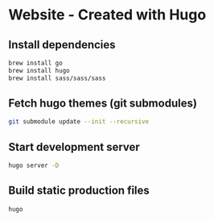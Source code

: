 # Website - Created with Hugo

## Install dependencies

```bash
brew install go
brew install hugo
brew install sass/sass/sass
```

## Fetch hugo themes (git submodules)

```bash
git submodule update --init --recursive
```

## Start development server

```bash
hugo server -D
```

## Build static production files

```bash
hugo
```
